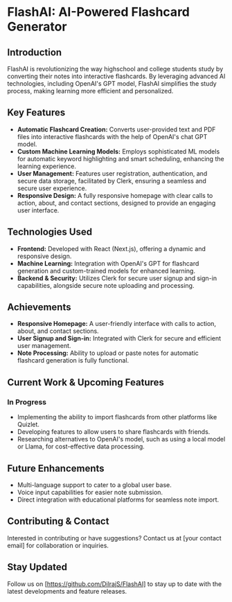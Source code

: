 # FlashAI: AI-Powered Flashcard Generator

## Introduction
FlashAI is revolutionizing the way highschool and college students study by converting their notes into interactive flashcards. By leveraging advanced AI technologies, including OpenAI's GPT model, FlashAI simplifies the study process, making learning more efficient and personalized.

## Key Features
- **Automatic Flashcard Creation:** Converts user-provided text and PDF files into interactive flashcards with the help of OpenAI's chat GPT model.
- **Custom Machine Learning Models:** Employs sophisticated ML models for automatic keyword highlighting and smart scheduling, enhancing the learning experience.
- **User Management:** Features user registration, authentication, and secure data storage, facilitated by Clerk, ensuring a seamless and secure user experience.
- **Responsive Design:** A fully responsive homepage with clear calls to action, about, and contact sections, designed to provide an engaging user interface.

## Technologies Used
- **Frontend:** Developed with React (Next.js), offering a dynamic and responsive design.
- **Machine Learning:** Integration with OpenAI's GPT for flashcard generation and custom-trained models for enhanced learning.
- **Backend & Security:** Utilizes Clerk for secure user signup and sign-in capabilities, alongside secure note uploading and processing.

## Achievements
- **Responsive Homepage:** A user-friendly interface with calls to action, about, and contact sections.
- **User Signup and Sign-in:** Integrated with Clerk for secure and efficient user management.
- **Note Processing:** Ability to upload or paste notes for automatic flashcard generation is fully functional.

## Current Work & Upcoming Features
### In Progress
- Implementing the ability to import flashcards from other platforms like Quizlet.
- Developing features to allow users to share flashcards with friends.
- Researching alternatives to OpenAI's model, such as using a local model or Llama, for cost-effective data processing.

## Future Enhancements
- Multi-language support to cater to a global user base.
- Voice input capabilities for easier note submission.
- Direct integration with educational platforms for seamless note import.

## Contributing & Contact
Interested in contributing or have suggestions? Contact us at [your contact email] for collaboration or inquiries.

## Stay Updated
Follow us on [https://github.com/DilrajS/FlashAI] to stay up to date with the latest developments and feature releases.
